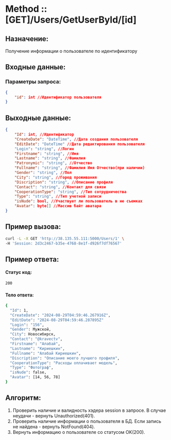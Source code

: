 ﻿# Method :: [GET]/Users/GetUserById/[id]

## Назначение:

Получение информации о пользователе по идентификатору   

## Входные данные:

### Параметры запроса:

```json
{
    "id": int //Идентификатор пользователя
}
```

## Выходные данные:
```json
{
    "Id": int, //Идентификатор
    "CreateDate": "DateTime", //Дата создания пользователя
    "EditDate": "DateTime" //Дата редактирования пользователя
    "Login": "string", //Логин
    "Firstname": "string", //Имя
    "Lastname": "string", //Фамилия
    "Patronymic": "string", //Отчество
    "Fullname": "string", //Фамилия Имя Отчество(при наличии)
    "Gender": "string", //Пол
    "City": "string", //Город проживания
    "Discription": "string", //Описание профиля
    "Contact": "string", //Контакт для связи
    "CooperationType": "string", //Тип сотрудничества
    "Type": "string", //Тип учетной записи
    "isNude": bool, //Участвует ли пользователь в ню съемках
    "Avatar": byte[] //Массив байт аватара
}
```

## Пример вызова:

```bash
curl -L -X GET 'http://38.135.55.111:5000/Users/1' \
-H 'Session: 2d3c2467-b35e-4768-8e1f-d926f7df76567'
```

## Пример ответа:

#### Статус код:
```bash
200
```

#### Тело ответа:
```bash
{
  "Id": 1,
  "CreateDate": "2024-08-29T04:59:46.267916Z",
  "EditDate": "2024-08-29T04:59:46.287895Z"
  "Login": "156",
  "Gender": Мужской,
  "City": Новосибирск,
  "Contact": "@kravectv",
  "Firstname": "Алабай",
  "Lastname": "Кириешкин",
  "Fullname": "Алабай Кириешкин",
  "Discription": "Описание моего лучшего профиля",
  "CooperationType": "Расходы оплачивает модель",
  "Type": "Фотограф",
  "isNude": false,
  "Avatar": [14, 56, 78]
}
```

## Алгоритм:

1. Проверить наличие и валидность хэдера session в запросе. В случае неудачи - вернуть Unauthorized(401).
2. Проверить наличие информации о пользователя в БД. Если запись не найдена - вернуть NotFound(404).
3. Вернуть информацию о пользователе со статусом OK(200).